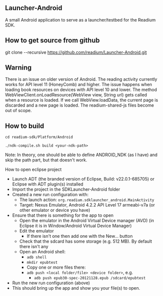 Launcher-Android
---------------------
A small Android application to serve as a launcher/testbed for the Readium SDK. 

How to get source from github
-------------------------------
 git clone --recursive https://github.com/readium/Launcher-Android.git
 
Warning
--------
 There is an issue on older version of Android. The reading activity currently works for API level 11 (HoneyComb) and higher.
 The issue happens when loading book resources on devices with API level 10 and lower. The method WebViewClient.onLoadResource(WebView view, String url) gets called when a resource is loaded. If we call WebView.loadData, the current page is discarded and a new page is loaded. The readium-shared-js files become out of scope.

How to build
------------
`cd readium-sdk/Platform/Android`

`./ndk-compile.sh build <your-ndk-path>`

Note: In theory, one should be able to define ANDROID_NDK (as I have) and skip the path part, but that doesn't work.

How to open eclipse project

- Launch ADT (the branded version of Eclipse, Build: v22.0.1-685705) or Eclipse with ADT plugin(s) installed
- Import the project in the SDKLauncher-Android folder
- Created a new run configuration with:
    - The launch action: `org.readium.sdklauncher_android.MainActivity`
    - Target: Nexus Emulator, Android 4.2.2 API Level 17 armeabi-v7a (or other emulator or device you have)
- Ensure that there is something for the app to open
    - Open the emulator in the Android Virtual Device manager (AVD) (in Eclipse it is in Window/Android Virtual Device Manager)
    - Edit the emulator 
        - If there isn't one then add one with the New… button
    - Check that the sdcard has some storage (e.g. 512 MB).  By default there isn't any
    - Open an Android shell:
        - `adb shell`
        - `mkdir epubtest`
        - Copy one or more files there:
        - `adb push <local folder/file> <device folder>`, e.g.
            - `adb push epub30-spec-20121128.epub /sdcard/epubtest`
- Run the new run configuration (above)
- This should bring up the app and show you your file(s) to open.
